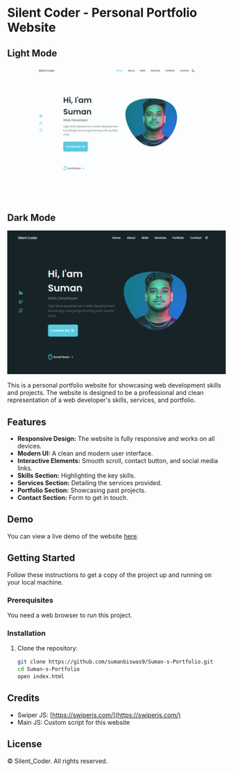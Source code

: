 # Silent Coder - Personal Portfolio Website
## Light Mode
![Portfolio Light Mode](light.png)
## Dark Mode
![Portfolio Dark Mode](dark.png)

This is a personal portfolio website for showcasing web development skills and projects. The website is designed to be a professional and clean representation of a web developer's skills, services, and portfolio.

## Features

- **Responsive Design:** The website is fully responsive and works on all devices.
- **Modern UI:** A clean and modern user interface.
- **Interactive Elements:** Smooth scroll, contact button, and social media links.
- **Skills Section:** Highlighting the key skills.
- **Services Section:** Detailing the services provided.
- **Portfolio Section:** Showcasing past projects.
- **Contact Section:** Form to get in touch.

## Demo

You can view a live demo of the website [here](https://silentcodersuman.000webhostapp.com).

## Getting Started

Follow these instructions to get a copy of the project up and running on your local machine.

### Prerequisites

You need a web browser to run this project.

### Installation

1. Clone the repository:
   ```bash
   git clone https://github.com/sumanbiswas9/Suman-s-Portfolio.git
   cd Suman-s-Portfolio
   open index.html


## Credits

* Swiper JS: [https://swiperjs.com/](https://swiperjs.com/)
* Main JS: Custom script for this website

## License

&copy; Silent_Coder. All rights reserved.
